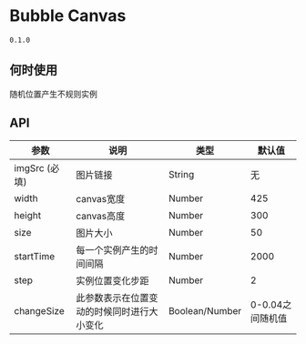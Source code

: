 # Bubble Canvas
`0.1.0`

## 何时使用
随机位置产生不规则实例

## API
| 参数 | 说明 | 类型 | 默认值 |
| --- | --- | --- | --- |
| imgSrc (必填) | 图片链接 | String | 无 |
| width | canvas宽度 | Number | 425 |
| height | canvas高度 | Number | 300 |
| size | 图片大小 | Number | 50 |
| startTime | 每一个实例产生的时间间隔 | Number | 2000 |
| step | 实例位置变化步距 | Number | 2 |
| changeSize | 此参数表示在位置变动的时候同时进行大小变化 | Boolean/Number | 0-0.04之间随机值 |
